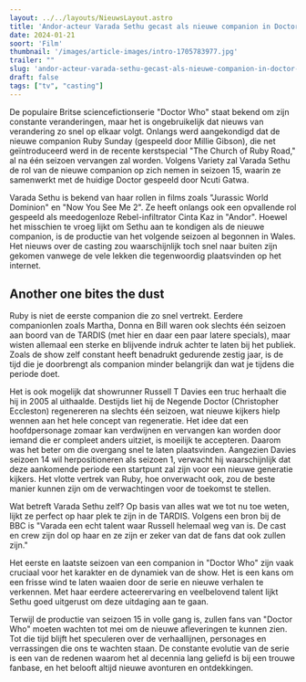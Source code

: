 ```yaml
---
layout: ../../layouts/NieuwsLayout.astro
title: 'Andor-acteur Varada Sethu gecast als nieuwe companion in Doctor Who'
date: 2024-01-21
soort: 'Film'
thumbnail: '/images/article-images/intro-1705783977.jpg'
trailer: ""
slug: 'andor-acteur-varada-sethu-gecast-als-nieuwe-companion-in-doctor-who'
draft: false
tags: ["tv", "casting"]
---
```




De populaire Britse sciencefictionserie "Doctor Who" staat bekend om zijn constante veranderingen, maar het is ongebruikelijk dat nieuws van verandering zo snel op elkaar volgt. Onlangs werd aangekondigd dat de nieuwe companion Ruby Sunday (gespeeld door Millie Gibson), die net geïntroduceerd werd in de recente kerstspecial "The Church of Ruby Road," al na één seizoen vervangen zal worden. Volgens Variety zal Varada Sethu de rol van de nieuwe companion op zich nemen in seizoen 15, waarin ze samenwerkt met de huidige Doctor gespeeld door Ncuti Gatwa.

Varada Sethu is bekend van haar rollen in films zoals "Jurassic World Dominion" en "Now You See Me 2". Ze heeft onlangs ook een opvallende rol gespeeld als meedogenloze Rebel-infiltrator Cinta Kaz in "Andor". Hoewel het misschien te vroeg lijkt om Sethu aan te kondigen als de nieuwe companion, is de productie van het volgende seizoen al begonnen in Wales. Het nieuws over de casting zou waarschijnlijk toch snel naar buiten zijn gekomen vanwege de vele lekken die tegenwoordig plaatsvinden op het internet.

## Another one bites the dust

Ruby is niet de eerste companion die zo snel vertrekt. Eerdere companionlen zoals Martha, Donna en Bill waren ook slechts één seizoen aan boord van de TARDIS (met hier en daar een paar latere specials), maar wisten allemaal een sterke en blijvende indruk achter te laten bij het publiek. Zoals de show zelf constant heeft benadrukt gedurende zestig jaar, is de tijd die je doorbrengt als companion minder belangrijk dan wat je tijdens die periode doet.

Het is ook mogelijk dat showrunner Russell T Davies een truc herhaalt die hij in 2005 al uithaalde. Destijds liet hij de Negende Doctor (Christopher Eccleston) regenereren na slechts één seizoen, wat nieuwe kijkers hielp wennen aan het hele concept van regeneratie. Het idee dat een hoofdpersonage zomaar kan verdwijnen en vervangen kan worden door iemand die er compleet anders uitziet, is moeilijk te accepteren. Daarom was het beter om die overgang snel te laten plaatsvinden. Aangezien Davies seizoen 14 wil herpositioneren als seizoen 1, verwacht hij waarschijnlijk dat deze aankomende periode een startpunt zal zijn voor een nieuwe generatie kijkers. Het vlotte vertrek van Ruby, hoe onverwacht ook, zou de beste manier kunnen zijn om de verwachtingen voor de toekomst te stellen.

Wat betreft Varada Sethu zelf? Op basis van alles wat we tot nu toe weten, lijkt ze perfect op haar plek te zijn in de TARDIS. Volgens een bron bij de BBC is "Varada een echt talent waar Russell helemaal weg van is. De cast en crew zijn dol op haar en ze zijn er zeker van dat de fans dat ook zullen zijn." 

Het eerste en laatste seizoen van een companion in "Doctor Who" zijn vaak cruciaal voor het karakter en de dynamiek van de show. Het is een kans om een frisse wind te laten waaien door de serie en nieuwe verhalen te verkennen. Met haar eerdere acteerervaring en veelbelovend talent lijkt Sethu goed uitgerust om deze uitdaging aan te gaan.

Terwijl de productie van seizoen 15 in volle gang is, zullen fans van "Doctor Who" moeten wachten tot mei om de nieuwe afleveringen te kunnen zien. Tot die tijd blijft het speculeren over de verhaallijnen, personages en verrassingen die ons te wachten staan. De constante evolutie van de serie is een van de redenen waarom het al decennia lang geliefd is bij een trouwe fanbase, en het belooft altijd nieuwe avonturen en ontdekkingen.
